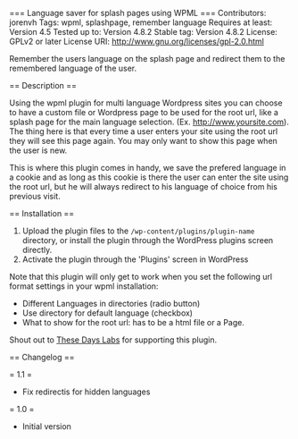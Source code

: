 === Language saver for splash pages using WPML ===
Contributors: jorenvh
Tags: wpml, splashpage, remember language
Requires at least: Version 4.5
Tested up to: Version 4.8.2
Stable tag: Version 4.8.2
License: GPLv2 or later
License URI: http://www.gnu.org/licenses/gpl-2.0.html

Remember the users language on the splash page and redirect them to the remembered language of the user.

== Description ==

Using the wpml plugin for multi language Wordpress sites you can choose to have a custom file or Wordpress page
to be used for the root url, like a splash page for the main language selection. (Ex. http://www.yoursite.com).
The thing here is that every time a user enters your site using the root url they will see this page again.
You may only want to show this page when the user is new.

This is where this plugin comes in handy, we save the prefered language in a cookie and as long as this cookie is there
the user can enter the site using the root url, but he will always redirect to his language of choice from his previous visit.

== Installation ==

1. Upload the plugin files to the `/wp-content/plugins/plugin-name` directory, or install the plugin through the WordPress plugins screen directly.
2. Activate the plugin through the 'Plugins' screen in WordPress

Note that this plugin will only get to work when you set the following url format settings in your wpml installation:

* Different Languages in directories (radio button)
* Use directory for default language (checkbox)
* What to show for the root url: has to be a html file or a Page.

Shout out to [These Days Labs](http://labs.thesedays.com "These Days Labs") for supporting this plugin.

== Changelog ==

= 1.1 =
* Fix redirectis for hidden languages

= 1.0 =
* Initial version